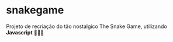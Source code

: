 # snakegame

Projeto de recriação do tão nostalgico The Snake Game, utilizando <b>Javascript</b> :snake::snake::snake:
